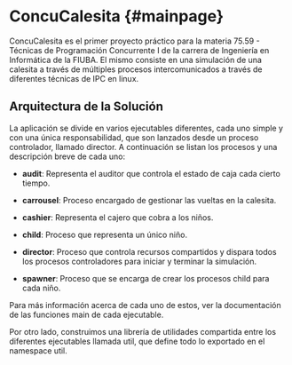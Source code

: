 ConcuCalesita                            {#mainpage}
=============

ConcuCalesita es el primer proyecto práctico para la materia 75.59 - Técnicas
de Programación Concurrente I de la carrera de Ingeniería en Informática de la
FIUBA. El mismo consiste en una simulación de una calesita a través de
múltiples procesos intercomunicados a través de diferentes técnicas de IPC en
linux.

Arquitectura de la Solución
---------------------------

La aplicación se divide en varios ejecutables diferentes, cada uno simple y con
una única responsabilidad, que son lanzados desde un proceso controlador,
llamado director. A continuación se listan los procesos y una descripción breve
de cada uno:

* **audit**: Representa el auditor que controla el estado de caja cada cierto
  tiempo.

* **carrousel**: Proceso encargado de gestionar las vueltas en la calesita.

* **cashier**: Representa el cajero que cobra a los niños.

* **child**: Proceso que representa un único niño.

* **director**: Proceso que controla recursos compartidos y dispara todos los
  procesos controladores para iniciar y terminar la simulación.

* **spawner**: Proceso que se encarga de crear los procesos child para cada
  niño.

Para más información acerca de cada uno de estos, ver la documentación de las
funciones main de cada ejecutable.

Por otro lado, construimos una librería de utilidades compartida entre los
diferentes ejecutables llamada util, que define todo lo exportado en el
namespace util.

